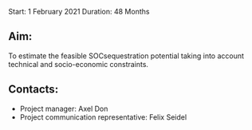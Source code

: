 Start:	1 February 2021
Duration:	48 Months

## Aim:

To estimate the feasible SOCsequestration potential taking into account technical and socio-economic constraints.  

## Contacts:	

- Project manager: Axel Don 
- Project communication representative: Felix Seidel 